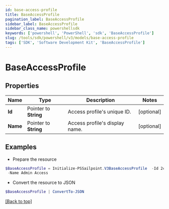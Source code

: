 ```yaml
---
id: base-access-profile
title: BaseAccessProfile
pagination_label: BaseAccessProfile
sidebar_label: BaseAccessProfile
sidebar_class_name: powershellsdk
keywords: ['powershell', 'PowerShell', 'sdk', 'BaseAccessProfile'] 
slug: /tools/sdk/powershell/v3/models/base-access-profile
tags: ['SDK', 'Software Development Kit', 'BaseAccessProfile']
---
```



# BaseAccessProfile

## Properties

Name | Type | Description | Notes
------------ | ------------- | ------------- | -------------
**Id** |  Pointer to **String** | Access profile's unique ID. | [optional] 
**Name** |  Pointer to **String** | Access profile's display name. | [optional] 

## Examples

- Prepare the resource
```powershell
$BaseAccessProfile = Initialize-PSSailpoint.V3BaseAccessProfile  -Id 2c91809c6faade77016fb4f0b63407ae `
 -Name Admin Access
```

- Convert the resource to JSON
```powershell
$BaseAccessProfile | ConvertTo-JSON
```


[[Back to top]](#) 

